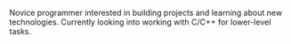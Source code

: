 Novice programmer interested in building projects and learning about new technologies. Currently looking into working with C/C++ for lower-level tasks.

